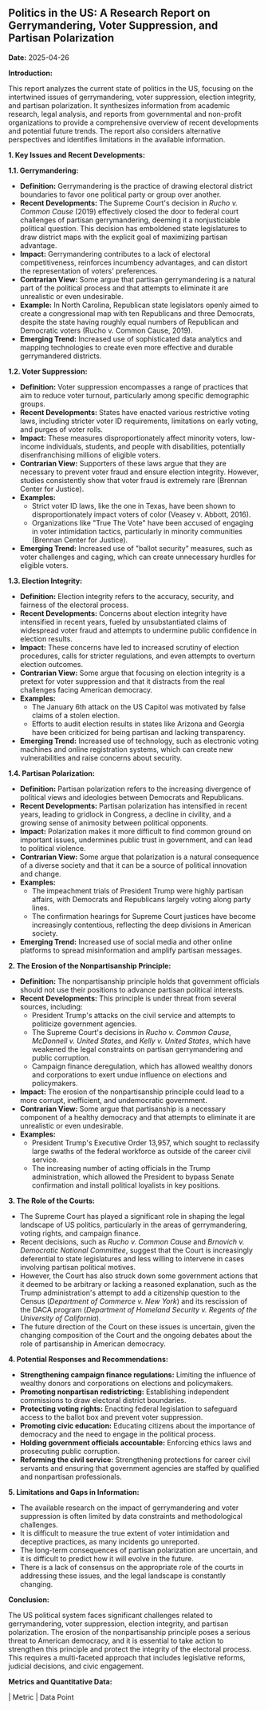 ## Politics in the US: A Research Report on Gerrymandering, Voter Suppression, and Partisan Polarization

**Date:** 2025-04-26

**Introduction:**

This report analyzes the current state of politics in the US, focusing on the intertwined issues of gerrymandering, voter suppression, election integrity, and partisan polarization. It synthesizes information from academic research, legal analysis, and reports from governmental and non-profit organizations to provide a comprehensive overview of recent developments and potential future trends. The report also considers alternative perspectives and identifies limitations in the available information.

**1. Key Issues and Recent Developments:**

**1.1. Gerrymandering:**

*   **Definition:** Gerrymandering is the practice of drawing electoral district boundaries to favor one political party or group over another.
*   **Recent Developments:** The Supreme Court's decision in *Rucho v. Common Cause* (2019) effectively closed the door to federal court challenges of partisan gerrymandering, deeming it a nonjusticiable political question. This decision has emboldened state legislatures to draw district maps with the explicit goal of maximizing partisan advantage.
*   **Impact:** Gerrymandering contributes to a lack of electoral competitiveness, reinforces incumbency advantages, and can distort the representation of voters' preferences.
*   **Contrarian View:** Some argue that partisan gerrymandering is a natural part of the political process and that attempts to eliminate it are unrealistic or even undesirable.
*   **Example:** In North Carolina, Republican state legislators openly aimed to create a congressional map with ten Republicans and three Democrats, despite the state having roughly equal numbers of Republican and Democratic voters (Rucho v. Common Cause, 2019).
*   **Emerging Trend:** Increased use of sophisticated data analytics and mapping technologies to create even more effective and durable gerrymandered districts.

**1.2. Voter Suppression:**

*   **Definition:** Voter suppression encompasses a range of practices that aim to reduce voter turnout, particularly among specific demographic groups.
*   **Recent Developments:** States have enacted various restrictive voting laws, including stricter voter ID requirements, limitations on early voting, and purges of voter rolls.
*   **Impact:** These measures disproportionately affect minority voters, low-income individuals, students, and people with disabilities, potentially disenfranchising millions of eligible voters.
*   **Contrarian View:** Supporters of these laws argue that they are necessary to prevent voter fraud and ensure election integrity. However, studies consistently show that voter fraud is extremely rare (Brennan Center for Justice).
*   **Examples:**
    *   Strict voter ID laws, like the one in Texas, have been shown to disproportionately impact voters of color (Veasey v. Abbott, 2016).
    *   Organizations like "True The Vote" have been accused of engaging in voter intimidation tactics, particularly in minority communities (Brennan Center for Justice).
*   **Emerging Trend:** Increased use of "ballot security" measures, such as voter challenges and caging, which can create unnecessary hurdles for eligible voters.

**1.3. Election Integrity:**

*   **Definition:** Election integrity refers to the accuracy, security, and fairness of the electoral process.
*   **Recent Developments:** Concerns about election integrity have intensified in recent years, fueled by unsubstantiated claims of widespread voter fraud and attempts to undermine public confidence in election results.
*   **Impact:** These concerns have led to increased scrutiny of election procedures, calls for stricter regulations, and even attempts to overturn election outcomes.
*   **Contrarian View:** Some argue that focusing on election integrity is a pretext for voter suppression and that it distracts from the real challenges facing American democracy.
*   **Examples:**
    *   The January 6th attack on the US Capitol was motivated by false claims of a stolen election.
    *   Efforts to audit election results in states like Arizona and Georgia have been criticized for being partisan and lacking transparency.
*   **Emerging Trend:** Increased use of technology, such as electronic voting machines and online registration systems, which can create new vulnerabilities and raise concerns about security.

**1.4. Partisan Polarization:**

*   **Definition:** Partisan polarization refers to the increasing divergence of political views and ideologies between Democrats and Republicans.
*   **Recent Developments:** Partisan polarization has intensified in recent years, leading to gridlock in Congress, a decline in civility, and a growing sense of animosity between political opponents.
*   **Impact:** Polarization makes it more difficult to find common ground on important issues, undermines public trust in government, and can lead to political violence.
*   **Contrarian View:** Some argue that polarization is a natural consequence of a diverse society and that it can be a source of political innovation and change.
*   **Examples:**
    *   The impeachment trials of President Trump were highly partisan affairs, with Democrats and Republicans largely voting along party lines.
    *   The confirmation hearings for Supreme Court justices have become increasingly contentious, reflecting the deep divisions in American society.
*   **Emerging Trend:** Increased use of social media and other online platforms to spread misinformation and amplify partisan messages.

**2. The Erosion of the Nonpartisanship Principle:**

*   **Definition:** The nonpartisanship principle holds that government officials should not use their positions to advance partisan political interests.
*   **Recent Developments:** This principle is under threat from several sources, including:
    *   President Trump's attacks on the civil service and attempts to politicize government agencies.
    *   The Supreme Court's decisions in *Rucho v. Common Cause*, *McDonnell v. United States*, and *Kelly v. United States*, which have weakened the legal constraints on partisan gerrymandering and public corruption.
    *   Campaign finance deregulation, which has allowed wealthy donors and corporations to exert undue influence on elections and policymakers.
*   **Impact:** The erosion of the nonpartisanship principle could lead to a more corrupt, inefficient, and undemocratic government.
*   **Contrarian View:** Some argue that partisanship is a necessary component of a healthy democracy and that attempts to eliminate it are unrealistic or even undesirable.
*   **Examples:**
    *   President Trump's Executive Order 13,957, which sought to reclassify large swaths of the federal workforce as outside of the career civil service.
    *   The increasing number of acting officials in the Trump administration, which allowed the President to bypass Senate confirmation and install political loyalists in key positions.

**3. The Role of the Courts:**

*   The Supreme Court has played a significant role in shaping the legal landscape of US politics, particularly in the areas of gerrymandering, voting rights, and campaign finance.
*   Recent decisions, such as *Rucho v. Common Cause* and *Brnovich v. Democratic National Committee*, suggest that the Court is increasingly deferential to state legislatures and less willing to intervene in cases involving partisan political motives.
*   However, the Court has also struck down some government actions that it deemed to be arbitrary or lacking a reasoned explanation, such as the Trump administration's attempt to add a citizenship question to the Census (*Department of Commerce v. New York*) and its rescission of the DACA program (*Department of Homeland Security v. Regents of the University of California*).
*   The future direction of the Court on these issues is uncertain, given the changing composition of the Court and the ongoing debates about the role of partisanship in American democracy.

**4. Potential Responses and Recommendations:**

*   **Strengthening campaign finance regulations:** Limiting the influence of wealthy donors and corporations on elections and policymakers.
*   **Promoting nonpartisan redistricting:** Establishing independent commissions to draw electoral district boundaries.
*   **Protecting voting rights:** Enacting federal legislation to safeguard access to the ballot box and prevent voter suppression.
*   **Promoting civic education:** Educating citizens about the importance of democracy and the need to engage in the political process.
*   **Holding government officials accountable:** Enforcing ethics laws and prosecuting public corruption.
*   **Reforming the civil service:** Strengthening protections for career civil servants and ensuring that government agencies are staffed by qualified and nonpartisan professionals.

**5. Limitations and Gaps in Information:**

*   The available research on the impact of gerrymandering and voter suppression is often limited by data constraints and methodological challenges.
*   It is difficult to measure the true extent of voter intimidation and deceptive practices, as many incidents go unreported.
*   The long-term consequences of partisan polarization are uncertain, and it is difficult to predict how it will evolve in the future.
*   There is a lack of consensus on the appropriate role of the courts in addressing these issues, and the legal landscape is constantly changing.

**Conclusion:**

The US political system faces significant challenges related to gerrymandering, voter suppression, election integrity, and partisan polarization. The erosion of the nonpartisanship principle poses a serious threat to American democracy, and it is essential to take action to strengthen this principle and protect the integrity of the electoral process. This requires a multi-faceted approach that includes legislative reforms, judicial decisions, and civic engagement.

**Metrics and Quantitative Data:**

| Metric                               | Data Point                                                                                                                                                                                                                                                                                                                                                                                                                                                                                                                                                                                                                                                                                                                                                                                                                                                                                                                                                                                                                                                                                                                                                                                                                                                                                                                                                                                                                                                                                                                                                                                                                                                                                                                                                                                                                                                                                                                                                                                                                                                                                                                                                                                                                                                                                                                                                                                                                                                                                                                                                                                                                                                                                                                                                                                                                                                                                                                                                                                                                                                                                                                                                                                                                                                                                                                                                                                                                                                                                                                                                                                                                                                                                                                                                                                                                                                                                                                                                                                                                                                                                                                                                                                                                                                                                                                                                                                                                                                                                                                                                                                                                                                                                                                                                                                                                                                                                                                                                                                                                                                                                                                                                                                                                                                                                                                                                                                                                                                                                                                                                                                                                                                                                                                                                                                                                                                                                                                                                                                                                                                                                                                                                                                                                                                                                                                                                                                                                                                                                                                                                                                                                                                                                                                                                                                                                                                                                                                                                                                                                                                                                                                                                                                                                                                                                                                                                                                                                                                                                                                                                                                                                                                                                                                                                                                                                                                                                                                                                                                                                                                                                                                                                                                                                                                                                                                                                                                                                                                                                                                                                                                                                                                                                                                                                                                                                                                                                                                                                                                                                                                                                                                                                                                                                                                                                                                                                                                                                                                                                                                                                                                                                                                                                                                                                                                                                                                                                                                                                                                                                                                                                                                                                                                                                                                                                                                                                                                                                                                                                                                                                                                                                                                                                                                                                                                                                                                                                                                                                                                                                                                                                                                                                                                                                                                                                                                                                                                                                                                                                                                                                                                                                                                                                                                                                                                                                                                                                                                                                                                                                                                                                                                                                                                                                                                                                                                                                                                                                                                                                                                                                                                                                                                                                                                                                                                                                                                                                                                                                                                                                                                                                                                                                                                                                                                                                                                                                                                                                                                                                                                                                                                                                                                                                                                                                                                                                                                                                                                                                                                                                                                                                                                                                                                                                                                                                                                                                                                                                                                                                                                                                                                                                                                                                                                                                                                                                                                                                                                                                                                                                                                                                                                                                                                                                                                                                                                                                                                                                                                                                                                                                                                                                                                                                                                                                                                                                                                                                                                                                                                                                                                                                                                                                                                                                                                                                                                                                                                                                                                                                                                                                                                                                                                                                                                                                                                                                                                                                                                                                                                                                                                                                                                                                                                                                                                                                                                                                                                                                                                                                                                                                                                                                                                                                                                                                                                                                                                                                                                                                                                                                                                                                                                                                                                                                                                                                                                                                                                                                                                                                                                                                                                                                                                                                                                                                                                                                                                                                                                                                                                                                                                                                                                                                                                                                                                                                                                                                                                                                                                                                                                                                                                                                                                                                                                                                                                                                                                                                                                                                                                                                                                                                                                                                                                                                                                                                                                                                                                                                                                                                                                                                                                                                                                                                                                                                                                                                                                                                                                                                                                                                                                                                                                                                                                                                                                                                                                                                                                                                                                                                                                                                                                                                                                                                                                                                                                                                                                                                                                                                                                                                                                                                                                                                                                                                                                                                                                                                                                                                                                                                                                                                                                                                                                                                                                                                                                                                                                                                                                                                                                                                                                                                                                                                                                                                                                                                                                                                                                                                                                                                                                                                                                                                                                                                                                                                                                                                                                                                                                                                                                                                                                                                                                                                                                                                                                                                                                                                                                                                                                                                                                                                                                                                                                                                                                                                                                                                                                                                                                                                                                                                                                                                                                                                                                                                                                                                                                                                                                                                                                                                                                                                                                                                                                                                                                                                                                                                                                                                                                                                                                                                                                                                                                                                                                                                                                                                                                                                                                                                                                                                                                                                                                                                                                                                                                                                                                                                                                                                                                                                                                                                                                                                                                                                                                                                                                                                                                                                                                                                                                                                                                                                                                                                                                                                                                                                                                                                                                                                                                                                                                                                                                                                                                                                                                                                                                                                                                                                                                                                                                                                                                                                                                                                                                                                                                                                                                                                                                                                                                                                                                                                                                                                                                                                                                                                                                                                                                                                                                                                                                                                                                                                                                                                                                                                                                                                                                                                                                                                                                                                                                                                                                                                                                                                                                                                                                                                                                                                                                                                                                                                                                                                                                                                                                                                                                                                                                                                                                                                                                                                                                                                                                                                                                                                                                                                                                                                                                                                                                                                                                                                                                                                                                                                                                                                                                                                                                                                                                                                                                                                                                                                                                                                                                                                                                                                                                                                                                                                                                                                                                                                                                                                                                                                                                                                                                                                                                                                                                                                                                                                                                                                                                                                                                                                                                                                                                                                                                                                                                                                                                                                                                                                                                                                                                                                                                                                                                                                                                                                                                                                                                                                                                                                                                                                                                                                                                                                                                                                                                                                                                                                                                                                                                                                                                                                                                                                                                                                                                                                                                                                                                                                                                                                                                                                                                                                                                                                                                                                                                                                                                                                                                                                                                                                                                                                                                                                                                                                                                                                                                                                                                                                                                                                                                                                                                                                                                                                                                                                                                                                                                                                                                                                                                                                                                                                                                                                                                                                                                                                                                                                                                                                                                                                                                                                                                                                                                                                                                                                                                                                                                                                                                                                                                                                                                                                                                                                                                                                                                                                                                                                                                                                                                                                                                                                                                                                                                                                                                                                                                                                                                                                                                                                                                                                                                                                                                                                                                                                                                                                                                                                                                                                                                                                                                                                                                                                                                                                                                                                                                                                                                                                                                                                                                                                                                                                                                                                                                                                                                                                                                                                                                                                                                                                                                                                                                                                                                                                                                                                                                                                                                                                                                                                                                                                                                                                                                                                                                                                                                                                                                                                                                                                                                                                                                                                                                                                                                                                                                                                                                                                                                                                                                                                                                                                                                                                                                                                                                                                                                                                                                                                                                                                                                                                                                                                                                                                                                                                                                                                                                                                                                                                                                                                                                                                                                                                                                                                                                                                                                                                                                                                                                                                                                                                                                                                                                                                                                                                                                                                                                                                                                                                                                                                                                                                                                                                                                                                                                                                                                                                                                                                                                                                                                                                                                                                                                                                                                                                                                                                                                                                                                                                                                                                                                                                                                                                                                                                                                                                                                                                                                                                                                                                                                                                                                                                                                                                                                                                                                                                                                                                                                                                                                                                                                                                                                                                                                                                                                                                                                                                                                                                                                                                                                                                                                                                                                                                                                                                                                                                                                                                                                                                                                                                                                                                                                                                                                                                                                                                                                                                                                                                                                                                                                                                                                                                                                                                                                                                                                                                                                                                                                                                                                                                                                                                                                                                                                                                                                                                                                                                                                                                                                                                                                                                                                                                                                                                                                                                                                                                                                                                                                                                                                                                                                                                                                                                                                                                                                                                                                                                                                                                                                                                                                                                                                                                                                                                                                                                                                                                                                                                                                                                                                                                                                                                                                                                                                                                                                                                                                                                                                                                                                                                                                                                                                                                                                                                                                                                                                                                                                                                                                                                                                                                                                                                                                                                                                                                                                                                                                                                                                                                                                                                                                                                                                                                                                                                                                                                                                                                                                                                                                                                                                                                                                                                                                                                                                                                                                                                                                                                                                                                                                                                                                                                                                                                                                                                                                                                                                                                                                                                                                                                                                                                                                                                                                                                                                                                                                                                                                                                                                                                                                                                                                                                                                                                                                                                                                                                                                                                                                                                                                                                                                                                                                                                                                                                                                                                                                                                                                                                                                                                                                                                                                                                                                                                                                                                                                                                                                                                                                                                                                                                                                                                                                                                                                                                                                                                                                                                                                                                                                                                                                                                                                                                                                                                                                                                                                                                                                                                                                                                                                                                                                                                                                                                                                                                                                                                                                                                                                                                                                                                                                                                                                                                                                                                                                                                                                                                                                                                                                                                                                                                                                                                                                                                                                                                                                                                                                                                                                                                                                                                                                                                                                                                                                                                                                                                                                                                                                                                                                                                                                                                                                                                                                                                                                                                                                                                                                                                                                                                                                                                                                                                                                                                                                                                                                                                                                                                                                                                                                                                                                                                                                                                                                                                                                                                                                                                                                                                                                                                                                                                                                                                                                                                                                                                                                                                                                                                                                                                                                                                                                                                                                                                                                                                                                                                                                                                                                                                                                                                                                                                                                                                                                                                                                                                                                                                                                                                                                                                                                                                                                                                                                                                                                                                                                                                                                                                                                                                                                                                                                                                                                                                                                                                                                                                                                                                                                                                                                                                                                                                                                                                                                                                                                                                                                                                                                                                                                                                                                                                                                                                                                                                                                                                                                                                                                                                                                                                                                                                                                                                                                                                                                                                                                                                                                                                                                                                                                                                                                                                                                                                                                                                                                                                                                                                                                                                                                                                                                                                                                                                                                                                                                                                                                                                                                                                                                                                                                                                                                                                                                                                                                                                                                                                                                                                                                                                                                                                                                                                                                                                                                                                                                                                                                                                                                                                                                                                                                                                                                                                                                                                                                                                                                                                                                               
